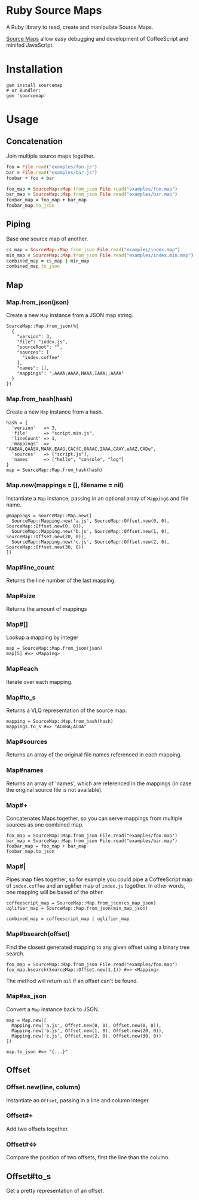 # Ruby Source Maps

A Ruby library to read, create and manipulate Source Maps.

[Source Maps](http://www.html5rocks.com/en/tutorials/developertools/sourcemaps/) allow easy debugging and development of CoffeeScript and minifed JavaScript.

# Installation

    gem install sourcemap
    # or Bundler:
    gem 'sourcemap'

# Usage

## Concatenation

Join multiple source maps together.

``` ruby
foo = File.read("examples/foo.js")
bar = File.read("examples/bar.js")
foobar = foo + bar

foo_map = SourceMap::Map.from_json File.read("examples/foo.map")
bar_map = SourceMap::Map.from_json File.read("examples/bar.map")
foobar_map = foo_map + bar_map
foobar_map.to_json
```

## Piping

Base one source map of another.

``` ruby
cs_map = SourceMap::Map.from_json File.read("examples/index.map")
min_map = SourceMap::Map.from_json File.read("examples/index.min.map")
combined_map = cs_map | min_map
combined_map.to_json
```

## Map

### Map.from_json(json)

Create a new `Map` instance from a JSON map string.

    SourceMap::Map.from_json(%{
      {
        "version": 3,
        "file": "index.js",
        "sourceRoot": "",
        "sources": [
          "index.coffee"
        ],
        "names": [],
        "mappings": ";AAAA;AAAA,MAAA,IAAA;;AAAA"
      }
    })

### Map.from_hash(hash)

Create a new `Map` instance from a hash.

    hash = {
      'version'   => 3,
      'file'      => "script.min.js",
      'lineCount' => 1,
      'mappings'  => "AAEAA,QAASA,MAAK,EAAG,CACfC,OAAAC,IAAA,CAAY,eAAZ,CADe",
      'sources'   => ["script.js"],
      'names'     => ["hello", "console", "log"]
    }
    map = SourceMap::Map.from_hash(hash)

### Map.new(mappings = [], filename = nil)

Instantiate a `Map` instance, passing in an optional array of `Mapping`s and file name.

    @mappings = SourceMap::Map.new([
      SourceMap::Mapping.new('a.js', SourceMap::Offset.new(0, 0), SourceMap::Offset.new(0, 0)),
      SourceMap::Mapping.new('b.js', SourceMap::Offset.new(1, 0), SourceMap::Offset.new(20, 0)),
      SourceMap::Mapping.new('c.js', SourceMap::Offset.new(2, 0), SourceMap::Offset.new(30, 0))
    ])

### Map#line_count

Returns the line number of the last mapping.

### Map#size

Returns the amount of mappings

### Map#[]

Lookup a mapping by integer

    map = SourceMap::Map.from_json(json)
    map[5] #=> <Mapping>

### Map#each

Iterate over each mapping.

### Map#to_s

Returns a VLQ representation of the source map.

    mapping = SourceMap::Map.from_hash(hash)
    mappings.to_s #=> "ACmBA;ACUA"

### Map#sources

Returns an array of the original file names referenced in each mapping.

### Map#names

Returns an array of 'names', which are referenced in the mappings (in case the original source file is not available).

### Map#+

Concatenates Maps together, so you can serve mappings from multiple sources as one combined map.

    foo_map = SourceMap::Map.from_json File.read("examples/foo.map")
    bar_map = SourceMap::Map.from_json File.read("examples/bar.map")
    foobar_map = foo_map + bar_map
    foobar_map.to_json

### Map#|

Pipes map files together, so for example you could pipe a CoffeeScript map of `index.coffee` and an uglifier map of `index.js` together. In other words, one mapping will be based of the other.

    coffeescript_map = SourceMap::Map.from_json(cs_map_json)
    uglifier_map = SourceMap::Map.from_json(min_map_json)

    combined_map = coffeescript_map | uglifier_map

### Map#bsearch(offset)

Find the closest generated mapping to any given offset using a binary tree search.

    foo_map = SourceMap::Map.from_json File.read("examples/foo.map")
    foo_map.bsearch(SourceMap::Offset.new(1,1)) #=> <Mapping>

The method will return `nil` if an offset can't be found.

### Map#as_json

Convert a `Map` instance back to JSON.

    map = Map.new([
      Mapping.new('a.js', Offset.new(0, 0), Offset.new(0, 0)),
      Mapping.new('b.js', Offset.new(1, 0), Offset.new(20, 0)),
      Mapping.new('c.js', Offset.new(2, 0), Offset.new(30, 0))
    ])

    map.to_json #=> "{...}"

## Offset

### Offset.new(line, column)

Instantiate an `Offset`, passing in a line and column integer.

### Offset#+

Add two offsets together.

### Offset#<=>

Compare the position of two offsets, first the line than the column.

## Offset#to_s

Get a pretty representation of an offset.
